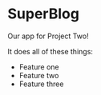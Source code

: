 # SuperBlog

Our app for Project Two!

It does all of these things:

 - Feature one
 - Feature two
 - Feature three
